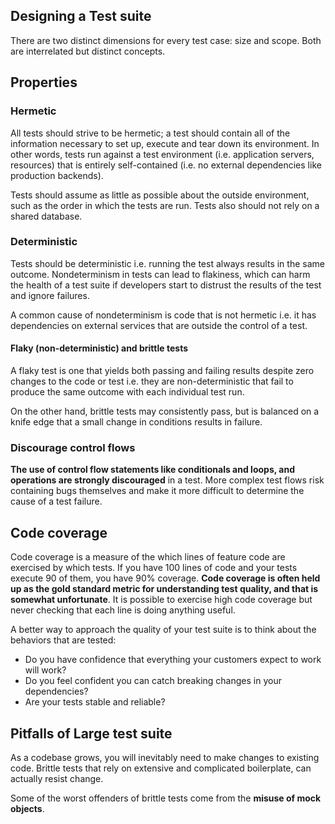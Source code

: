 ## Designing a Test suite

There are two distinct dimensions for every test case: size and scope. Both are interrelated but distinct concepts.

## Properties

### Hermetic

All tests should strive to be hermetic; a test should contain all of the information necessary to set up, execute and tear down its environment. In other words, tests run against a test environment (i.e. application servers, resources) that is entirely self-contained (i.e. no external dependencies like production backends).

Tests should assume as little as possible about the outside environment, such as the order in which the tests are run. Tests also should not rely on a shared database.

### Deterministic

Tests should be deterministic i.e. running the test always results in the same outcome. Nondeterminism in tests can lead to flakiness, which can harm the health of a test suite if developers start to distrust the results of the test and ignore failures.

A common cause of nondeterminism is code that is not hermetic i.e. it has dependencies on external services that are outside the control of a test.

#### Flaky (non-deterministic) and brittle tests

A flaky test is one that yields both passing and failing results despite zero changes to the code or test i.e. they are non-deterministic that fail to produce the same outcome with each individual test run.

On the other hand, brittle tests may consistently pass, but is balanced on a knife edge that a small change in conditions results in failure.

### Discourage control flows

**The use of control flow statements like conditionals and loops, and operations are strongly discouraged** in a test. More complex test flows risk containing bugs themselves and make it more difficult to determine the cause of a test failure.

## Code coverage

Code coverage is a measure of the which lines of feature code are exercised by which tests. If you have 100 lines of code and your tests execute 90 of them, you have 90% coverage. **Code coverage is often held up as the gold standard metric for understanding test quality, and that is somewhat unfortunate**. It is possible to exercise high code coverage but never checking that each line is doing anything useful.

A better way to approach the quality of your test suite is to think about the behaviors that are tested:

- Do you have confidence that everything your customers expect to work will work?
- Do you feel confident you can catch breaking changes in your dependencies?
- Are your tests stable and reliable?

## Pitfalls of Large test suite

As a codebase grows, you will inevitably need to make changes to existing code. Brittle tests that rely on extensive and complicated boilerplate, can actually resist change.

Some of the worst offenders of brittle tests come from the **misuse of mock objects**.
